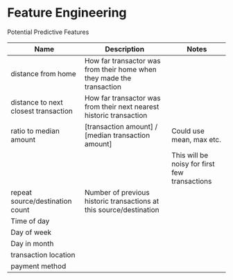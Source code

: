 
# Feature Engineering

Potential Predictive Features

| Name                   | Description                                                                   | Notes
|------------------------|-------------------------------------------------------------------------------|--------------
| distance from home     | How far transactor was from their home when they made the transaction         |
| distance to next closest transaction | How far transactor was from their next nearest historic transaction  |
| ratio to median amount | [transaction amount] / [median transaction amount]                            | Could use mean, max etc.
|                        |                                                                               | This will be noisy for first few transactions
| repeat source/destination count | Number of previous historic transactions at this source/destination  | 
| Time of day            | | 
| Day of week            | |
| Day in month           | |
| transaction location   | |
| payment method         | |
